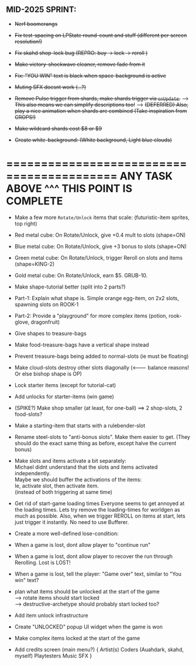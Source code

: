 

## MID-2025 SPRINT:


- ~~Nerf boomerangs~~

- ~~Fix test-spacing on LPState round-count and stuff (different per screen resolution!)~~

- ~~Fix skahd shop-lock bug (REPRO: buy -> lock -> reroll )~~

- ~~Make victory-shockwave cleaner, remove fade from it~~

- ~~Fix: "YOU WIN" text is black when space-background is active~~

- ~~Muting SFX doesnt work (...?)~~

- ~~Remove Pulse trigger from shards, make shards trigger via `onUpdate`.~~
--> ~~This also means we can simplify descriptions too!~~
--> ~~(DEFERRED) Also, play a nice animation when shards are combined (Take inspiration from CROPS!)~~

- ~~Make wildcard shards cost $8 or $9~~

- ~~Create white-background: (White background, Light blue clouds)~~



==========================================
ANY TASK ABOVE ^^^ THIS POINT IS COMPLETE
==========================================



- Make a few more `Rotate/Unlock` items that scale:
(futuristic-item sprites, top right)
- Red metal cube: On Rotate/Unlock, give +0.4 mult to slots (shape=ON)
- Blue metal cube: On Rotate/Unlock, give +3 bonus to slots (shape=ON)
- Green metal cube: On Rotate/Unlock, trigger Reroll on slots and items (shape=KING-2)
- Gold metal cube: On Rotate/Unlock, earn $5. GRUB-10.


- Make shape-tutorial better (split into 2 parts?)
- Part-1: Explain what shape is. Simple orange egg-item, on 2x2 slots, spawning slots on ROOK-1
- Part-2: Provide a "playground" for more complex items (potion, rook-glove, dragonfruit)


- Give shapes to treasure-bags
- Make food-treasure-bags have a vertical shape instead
- Prevent treasure-bags being added to normal-slots (ie must be floating)
- Make cloud-slots destroy other slots diagonally (<--- balance reasons! Or else bishop shape is OP)


- Lock starter items (except for tutorial-cat)
- Add unlocks for starter-items (win game)


- (SPIKE?) Make shop smaller (at least, for one-ball)
==> 2 shop-slots, 2 food-slots?


- Make a starting-item that starts with a rulebender-slot


- Rename steel-slots to "anti-bonus slots". Make them easier to get.
(They should do the exact same thing as before, except halve the current bonus)


- Make slots and items activate a bit separately:  
Michael didnt understand that the slots and items activated independently.  
Maybe we should buffer the activations of the items:  
Ie, activate slot, then activate item.  
(instead of both triggering at same time)   



- Get rid of start-game loading times
Everyone seems to get annoyed at the loading times.
Lets try remove the loading-times for worldgen as much as possible.
Also, when we trigger REROLL on items at start, lets just trigger it instantly. No need to use Bufferer.


- Create a more well-defined lose-condition:
- When a game is lost, dont allow player to "continue run"
- When a game is lost, dont allow player to recover the run through Rerolling. Lost is LOST!
- When a game is lost, tell the player: "Game over" text, similar to "You win" text?



- plan what items should be unlocked at the start of the game   
    --> rotate items should start locked  
    --> destructive-archetype should probably start locked too?  


- Add item unlock infrastructure
- Create "UNLOCKED" popup UI widget when the game is won
- Make complex items locked at the start of the game



- Add credits screen (main menu?)
{
    Artist(s)
    Coders (Auahdark, skahd, myself)
    Playtesters
    Music
    SFX
}

